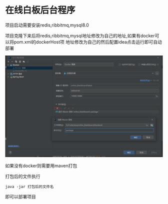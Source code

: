 # 在线白板后台程序

项目启动需要安装redis,ribbitmq,mysql8.0

项目克隆下来后将redis,ribbitmq,mysql地址修改为自己的地址,如果有docker可以将pom.xml的dockerHost项
地址修改为自己的然后配置idea点击运行即可自动部署

![img.png](img/img.png)

如果没有docker则需要用maven打包

打包后的文件执行

``
java -jar 打包后的文件名
``

即可以部署项目